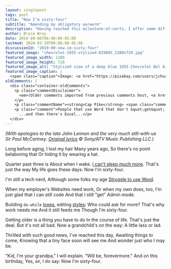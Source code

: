 ```yaml
---
layout: singlepost
tags: post
title: "Now I’m sixty-four"
subtitle: "Amending my obligatory earworm"
description: "Having reached this milestone-of-sorts, I offer some different wording for a Lennon/McCartney classic that suits me today."
author: Bryce Wray
date: 2019-09-06T06:40:00-05:00
lastmod: 2020-03-29T09:08:00-05:00
discussionId: "2019-09-now-im-sixty-four"
featured_image: "chevrolet-1955-stylized-829805_1280x720.jpg"
featured_image_width: 1280
featured_image_height: 720
featured_image_alt: "Stylized view of a deep blue 1955 Chevrolet Bel Air two-door automobile"
featured_image_caption: |
  <span class="caption">Image: <a href="https://pixabay.com/users/jchurch1977-1172969/?utm_source=link-attribution&amp;utm_medium=referral&amp;utm_campaign=image&amp;utm_content=829805">jchurch1977</a>; <a href="https://pixabay.com/?utm_source=link-attribution&amp;utm_medium=referral&amp;utm_campaign=image&amp;utm_content=829805">Pixabay</a>; edited in <a href="https://affinity.serif.com/en-us/photo/">Affinity Photo</a></span>
oldComments: |
  <div class="container-oldComments">
    <p class="commentDisclaimer">
      <em>(Older comments imported from previous comments host, <a href="https://www.talkyard.io">Talkyard</a>.)</em>
    </p>
    <p class="commentName"><strong>Cap Pike</strong> <span class="commentDate"><em>2019-09-07</em></span></p>
    <p class="comment">People that use Word that don't &quot;get&quot; styles and formatting in general are generally just annoying. Like people who drive that don't bother with turn signals.<br />
      ...and then there's Excel...</p>
  </div>
---
```


*(With apologies to the late John&nbsp;Lennon and the very much still-with-us Sir&nbsp;Paul&nbsp;McCartney. [Original lyrics](https://en.wikipedia.org/wiki/When_I'm_Sixty-Four) &copy; Sony/ATV Music Publishing LLC.*)

Long before aging,
I lost my hair
Many years ago,
So there's no point belaboring that
Or hiding it by wearing a hat.

Quarter past three is
About when I wake.
[I can't sleep much more](https://www.sleepfoundation.org/articles/aging-and-sleep).
That's just the way
My life goes these days:
Now I'm sixty-four.

I'm still a tech nerd,
Although some folks my age
[Struggle to use Word](https://www.dummies.com/software/microsoft-office/office-2019-for-seniors-for-dummies-cheat-sheet/).

When my employer's
Websites need work,
Or when my own does, too,
I'm just glad that I can still code
And that I still "get" Admin mode.

Building `do-while` [loops](https://developer.mozilla.org/en-US/docs/Web/JavaScript/Reference/Statements/do...while), editing [styles](https://developer.mozilla.org/en-US/docs/Web/CSS):
Who could ask for more?
That's why work needs me
And it still feeds me
Though I'm sixty-four.

Getting older is a thing you have to do
In the course of life. That's just the deal.
But it's not all bad.
Now a grandchild's on the way:
A little lass or lad.

Thrilled with such good news,
I've reached this day,
Awaiting things to come,
Knowing that a tiny face soon will see me
And wonder just who I may be.

"Kid, I'm your grandpa," I will explain.
"Will be, forevermore."
And on this birthday,
Yes, sir, I do say:
Now I'm sixty-four.
